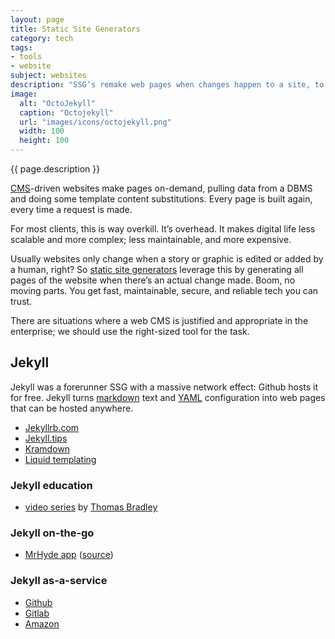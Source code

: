 ```yaml
---
layout: page
title: Static Site Generators
category: tech
tags:
- tools
- website
subject: websites
description: "SSG’s remake web pages when changes happen to a site, to create digital presence that is as scalable (and secure) as it is simple."
image:
  alt: "OctoJekyll"
  caption: "Octojekyll"
  url: "images/icons/octojekyll.png"
  width: 100
  height: 100
---
```


{{ page.description }}

[CMS](https://en.wikipedia.org/wiki/Web_content_management_system)-driven
websites make pages on-demand, pulling
data from a DBMS and doing some template content substitutions.
Every page is built again, every time a request is made.

For most clients, this is way overkill. It’s overhead. It
makes digital life less scalable and more complex;
less maintainable, and more expensive.

Usually websites only change when a story or graphic is edited or added
by a human, right?
So [static site generators](https://www.staticgen.com/)
leverage this by generating all pages of the website
when there’s an actual change made.
Boom, no moving parts. You get fast, maintainable, secure, and
reliable tech you can trust.

There are situations where a web CMS is justified and appropriate
in the enterprise; we should use the right-sized tool for the task.

## Jekyll

Jekyll was a forerunner SSG with a massive network effect: Github hosts it for free.
Jekyll turns [markdown](https://daringfireball.net/projects/markdown/syntax#html)
text and [YAML]({{site.baseurl}}tech/yaml.html) configuration
into web pages that can be hosted anywhere.

* [Jekyllrb.com](https://jekyllrb.com/)
* [Jekyll.tips](http://jekyll.tips/)
* [Kramdown](http://kramdown.gettalong.org/syntax.html)
* [Liquid templating](http://liquidmarkup.org/)

### Jekyll education

* [video series](https://www.youtube.com/watch?v=oiNVQ9Zjy4o&list=PLWjCJDeWfDdfVEcLGAfdJn_HXyM4Y7_k-&index=1) by [Thomas Bradley](https://twitter.com/thomasjbradley)

### Jekyll on-the-go

* [MrHyde app](https://play.google.com/store/apps/details?id=org.faudroids.mrhyde) ([source](https://github.com/FauDroids/MrHyde))

### Jekyll as-a-service

* [Github](https://help.github.com/articles/using-jekyll-as-a-static-site-generator-with-github-pages/)
* [Gitlab](http://doc.gitlab.com/ee/pages/)
* [Amazon](https://github.com/laurilehmijoki/s3_website)
